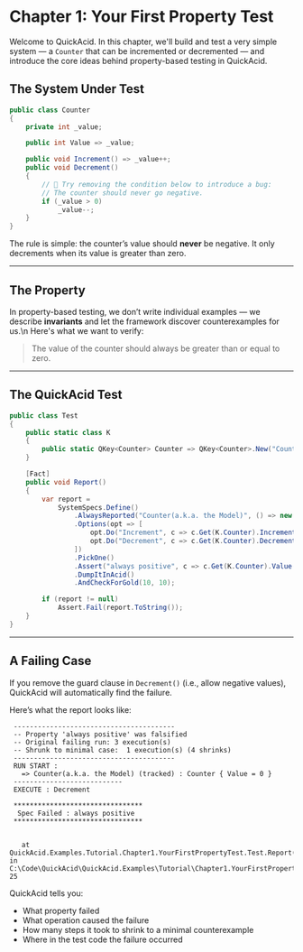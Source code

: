 # Chapter 1: Your First Property Test

Welcome to QuickAcid. In this chapter, we'll build and test a very simple system — a `Counter` that can be incremented or decremented — and introduce the core ideas behind property-based testing in QuickAcid.

## The System Under Test

```csharp
public class Counter
{
    private int _value;

    public int Value => _value;

    public void Increment() => _value++;
    public void Decrement()
    {
        // 🛮 Try removing the condition below to introduce a bug:
        // The counter should never go negative.
        if (_value > 0)
            _value--;
    }
}
```

The rule is simple: the counter’s value should **never** be negative. It only decrements when its value is greater than zero.

---

## The Property

In property-based testing, we don’t write individual examples — we describe **invariants** and let the framework discover counterexamples for us.\n
Here's what we want to verify:

> The value of the counter should always be greater than or equal to zero.

---

## The QuickAcid Test

```csharp
public class Test
{
    public static class K
    {
        public static QKey<Counter> Counter => QKey<Counter>.New("Counter(a.k.a. the Model)");
    }

    [Fact]
    public void Report()
    {
        var report =
            SystemSpecs.Define()
                .AlwaysReported("Counter(a.k.a. the Model)", () => new Counter())
                .Options(opt => [
                    opt.Do("Increment", c => c.Get(K.Counter).Increment()),
                    opt.Do("Decrement", c => c.Get(K.Counter).Decrement())
                ])
                .PickOne()
                .Assert("always positive", c => c.Get(K.Counter).Value >= 0)
                .DumpItInAcid()
                .AndCheckForGold(10, 10);

        if (report != null)
            Assert.Fail(report.ToString());
    }
}
```

---

## A Failing Case

If you remove the guard clause in `Decrement()` (i.e., allow negative values), QuickAcid will automatically find the failure.

Here’s what the report looks like:

```
 ----------------------------------------
 -- Property 'always positive' was falsified
 -- Original failing run: 3 execution(s)
 -- Shrunk to minimal case:  1 execution(s) (4 shrinks)
 ----------------------------------------
 RUN START :
   => Counter(a.k.a. the Model) (tracked) : Counter { Value = 0 }
 ---------------------------
 EXECUTE : Decrement

 ********************************
  Spec Failed : always positive
 ********************************


   at QuickAcid.Examples.Tutorial.Chapter1.YourFirstPropertyTest.Test.Report() in C:\Code\QuickAcid\QuickAcid.Examples\Tutorial\Chapter1.YourFirstPropertyTest\Test.cs:line 25
```

QuickAcid tells you:
- What property failed
- What operation caused the failure
- How many steps it took to shrink to a minimal counterexample
- Where in the test code the failure occurred

